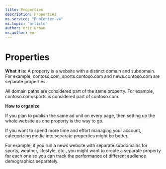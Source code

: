 ```yaml
---
title: Properties
description: Properties
ms.service: "PubCenter-v4"
ms.topic: "article"
author: eric-urban
ms.author: eur
---
```


# Properties

**What it is:** A property is a website with a distinct domain and subdomain. For example, contoso.com, sports.contoso.com and news.contoso.com are separate properties.

All domain paths are considered part of the same property. For example, contoso.com/sports is considered part of contoso.com.

**How to organize**

If you plan to publish the same ad unit on every page, then setting up the whole website as one property is the way to go.

If you want to spend more time and effort managing your account, categorizing media into separate properties might be better.

For example, if you run a news website with separate subdomains for sports, weather, lifestyle, etc., you might want to create a separate property for each one so you can track the performance of different audience demographics separately.


